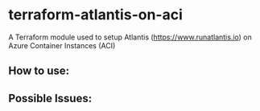 # terraform-atlantis-on-aci
A Terraform module used to setup Atlantis (https://www.runatlantis.io) on Azure Container Instances (ACI)

## How to use:

## Possible Issues: